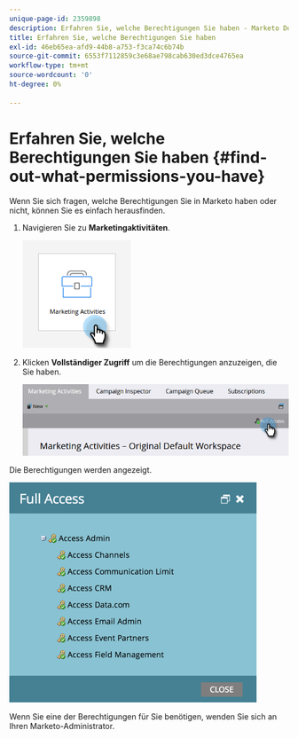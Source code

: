 ```yaml
---
unique-page-id: 2359898
description: Erfahren Sie, welche Berechtigungen Sie haben - Marketo Docs - Produktdokumentation
title: Erfahren Sie, welche Berechtigungen Sie haben
exl-id: 46eb65ea-afd9-44b8-a753-f3ca74c6b74b
source-git-commit: 6553f7112859c3e68ae798cab630ed3dce4765ea
workflow-type: tm+mt
source-wordcount: '0'
ht-degree: 0%

---
```


# Erfahren Sie, welche Berechtigungen Sie haben {#find-out-what-permissions-you-have}

Wenn Sie sich fragen, welche Berechtigungen Sie in Marketo haben oder nicht, können Sie es einfach herausfinden.

1. Navigieren Sie zu **Marketingaktivitäten**.

   ![](assets/find-out-what-permissions-you-have-1.png)

1. Klicken **Vollständiger Zugriff** um die Berechtigungen anzuzeigen, die Sie haben.

   ![](assets/find-out-what-permissions-you-have-2.png)

Die Berechtigungen werden angezeigt.

![](assets/find-out-what-permissions-you-have-3.png)

Wenn Sie eine der Berechtigungen für Sie benötigen, wenden Sie sich an Ihren Marketo-Administrator.

